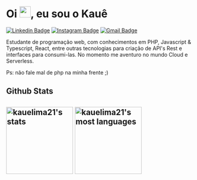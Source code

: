 # Oi <img src="https://raw.githubusercontent.com/kaueMarques/kaueMarques/master/hi.gif" height="30px">, eu sou o Kauê

<!-- <p align="left"> <img src="https://komarev.com/ghpvc/?username=kauelima21&color=yellow" alt="Profile views" /> </p> -->

[![Linkedin Badge](https://img.shields.io/badge/-Kauê%20Leal%20de%20Lima-00875f?style=flat-square&logo=Linkedin&logoColor=white&link=https://www.linkedin.com/in/kau%C3%AA-leal-de-lima-171a73247/)](https://www.linkedin.com/in/kau%C3%AA-leal-de-lima-171a73247/)
[![Instagram Badge](https://img.shields.io/badge/-kaueleal_02-00875f?style=flat-square&logo=instagram&logoColor=white&link=https://www.instagram.com/kaueleal_02/)](https://www.instagram.com/kaueleal_02/)
[![Gmail Badge](https://img.shields.io/badge/-kaueleal2002@gmail.com-00875f?style=flat-square&logo=Gmail&logoColor=white&link=mailto:kaueleal2002@gmail.com)](mailto:kaueleal2002@gmail.com)

Estudante de programação web, com conhecimentos em PHP, Javascript & Typescript, React, entre outras tecnologias para criação de API's Rest e interfaces para consumi-las. No momento me aventuro no mundo Cloud e Serverless.

Ps: não fale mal de php na minha frente ;)

<!--
<h2>Tecnologias</h2>
![PHP](https://img.shields.io/badge/-PHP-05122A?style=flat&logo=php)&nbsp;
![JavaScript](https://img.shields.io/badge/-JavaScript-05122A?style=flat&logo=javascript)&nbsp;
![Node.js](https://img.shields.io/badge/-Node.js-05122A?style=flat&logo=node.js)&nbsp;
![HTML](https://img.shields.io/badge/-HTML-05122A?style=flat&logo=HTML5)&nbsp;
![CSS](https://img.shields.io/badge/-CSS-05122A?style=flat&logo=CSS3&logoColor=1572B6)&nbsp;
![React](https://img.shields.io/badge/-React-05122A?style=flat&logo=react)&nbsp;
![NestJs](https://img.shields.io/badge/-NestJs-05122A?style=flat&logo=nestjs)&nbsp;
![Git](https://img.shields.io/badge/-Git-05122A?style=flat&logo=git)&nbsp;
![PostgreSQL](https://img.shields.io/badge/-PostgreSQL-05122A?style=flat&logo=postgresql)&nbsp;
![TailwindCSS](https://img.shields.io/badge/-TailwindCSS-05122A?style=flat&logo=tailwindcss)&nbsp;
![Serverless Framework](https://img.shields.io/badge/-Serverless%20Framework-05122A?style=flat&logo=serverless)&nbsp;
![AWS Lambda](https://img.shields.io/badge/-AWS%20lambda-05122A?style=flat&logo=awslambda)&nbsp;
-->

<h2>Github Stats<h2>
<div>
<img height="180em" src="https://github-readme-stats.vercel.app/api?username=kauelima21&show_icons=true&theme=vision-friendly-dark" alt="kauelima21's stats"/>
<img height="180em" src="https://github-readme-stats.vercel.app/api/top-langs/?username=kauelima21&layout=compact&theme=vision-friendly-dark" alt="kauelima21's most languages"/>
</div>
